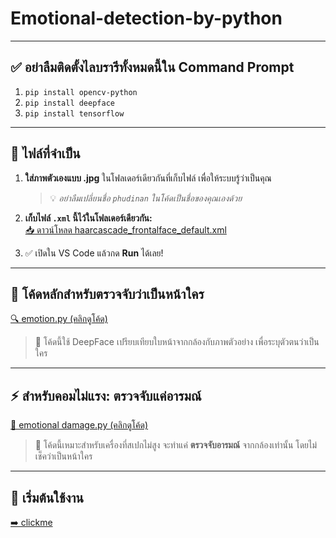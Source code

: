 # Emotional-detection-by-python
---

## ✅ อย่าลืมติดตั้งไลบรารีทั้งหมดนี้ใน Command Prompt

1. `pip install opencv-python`  
2. `pip install deepface`  
3. `pip install tensorflow`  

---

## 📁 ไฟล์ที่จำเป็น

1. **ใส่ภาพตัวเองแบบ .jpg** ในโฟลเดอร์เดียวกันที่เก็บไฟล์ เพื่อให้ระบบรู้ว่าเป็นคุณ  
   > 💡 *อย่าลืมเปลี่ยนชื่อ `phudinan` ในโค้ดเป็นชื่อของคุณเองด้วย*

2. **เก็บไฟล์ `.xml` นี้ไว้ในโฟลเดอร์เดียวกัน:**  
   [📥 ดาวน์โหลด haarcascade_frontalface_default.xml](https://github.com/jaypupu2006/Emotional-detection-by-python/blob/main/haarcascade_frontalface_default.xml)

3. ✅ เปิดใน VS Code แล้วกด **Run** ได้เลย!

---

## 🧠 โค้ดหลักสำหรับตรวจจับว่าเป็นหน้าใคร

[🔍 emotion.py (คลิกดูโค้ด)](https://github.com/jaypupu2006/Emotional-detection-by-python/blob/main/emotion.py)  
> 🔎 โค้ดนี้ใช้ DeepFace เปรียบเทียบใบหน้าจากกล้องกับภาพตัวอย่าง เพื่อระบุตัวตนว่าเป็นใคร

---

## ⚡ สำหรับคอมไม่แรง: ตรวจจับแค่อารมณ์

[🧠 emotional damage.py (คลิกดูโค้ด)](https://github.com/jaypupu2006/Emotional-detection-by-python/blob/main/emotional%20damage.py)  
> 🧩 โค้ดนี้เหมาะสำหรับเครื่องที่สเปกไม่สูง จะทำแค่ **ตรวจจับอารมณ์** จากกล้องเท่านั้น โดยไม่เช็คว่าเป็นหน้าใคร

---

## 🚀 เริ่มต้นใช้งาน
[➡️ clickme](https://github.com/jaypupu2006/Emotional-detection-by-python)
